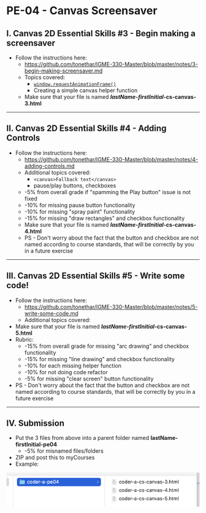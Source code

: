 # PE-04 - Canvas Screensaver



## I. Canvas 2D Essential Skills #3 - Begin making a screensaver
- Follow the instructions here: 
  - https://github.com/tonethar/IGME-330-Master/blob/master/notes/3-begin-making-screensaver.md
  - Topics covered:
    - [`window.requestAnimationFrame()`](https://developer.mozilla.org/en-US/docs/Web/API/window/requestAnimationFrame) 
    - Creating a simple canvas helper function
  - Make sure that your file is named ***lastName-firstInitial*-cs-canvas-3.html**

<hr>

## II. Canvas 2D Essential Skills #4 - Adding Controls
- Follow the instructions here:
  - https://github.com/tonethar/IGME-330-Master/blob/master/notes/4-adding-controls.md
  - Additional topics covered:
    - `<canvas>Fallback text</canvas>`
    - pause/play buttons, checkboxes
  - -5% from overall grade if "spamming the Play button" issue is not fixed
  - -10% for missing pause button functionality
  - -10% for missing "spray paint" functionality
  - -15% for missing "draw rectangles" and checkbox functionality
  - Make sure that your file is named ***lastName-firstInitial*-cs-canvas-4.html**
  - PS - Don't worry about the fact that the button and checkbox are not named according to course standards, that will be correctly by you in a future exercise

<hr>

## III. Canvas 2D Essential Skills #5 - Write some code!

- Follow the instructions here:
  - https://github.com/tonethar/IGME-330-Master/blob/master/notes/5-write-some-code.md
  - Additional topics covered:
- Make sure that your file is named ***lastName-firstInitial*-cs-canvas-5.html**
- Rubric:
  - -15% from overall grade for missing "arc drawing" and checkbox functionality
  - -15% for missing "line drawing" and checkbox functionality
  - -10% for each missing helper function
  - -10% for not doing code refactor
  - -5% for missing "clear screen" button functionality
- PS - Don't worry about the fact that the button and checkbox are not named according to course standards, that will be correctly by you in a future exercise

<hr>

## IV. Submission
- Put the 3 files from above into a parent folder named **lastName-firstInitial-pe04**
  - -5% for misnamed files/folders
- ZIP and post this to myCourses
- Example:

![screenshot](_images/pe04-1.png)


